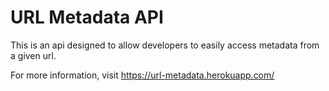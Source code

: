 # URL Metadata API

This is an api designed to allow developers to easily access metadata from a given url.

For more information, visit https://url-metadata.herokuapp.com/